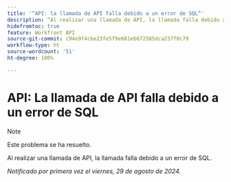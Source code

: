 ```yaml
---
title: '“API: la llamada de API falla debido a un error de SQL”'
description: “Al realizar una llamada de API, la llamada falla debido a un error de SQL”.
hidefromtoc: true
feature: Workfront API
source-git-commit: c94e9f4cbe23fe5f9e681eb672585dca237f0c79
workflow-type: ht
source-wordcount: '51'
ht-degree: 100%

---
```


# API: La llamada de API falla debido a un error de SQL

>[!NOTE]
>
>Este problema se ha resuelto.

Al realizar una llamada de API, la llamada falla debido a un error de SQL.

_Notificado por primera vez el viernes, 29 de agosto de 2024._
